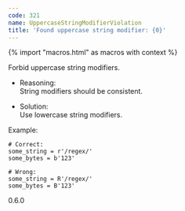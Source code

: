 ```yaml
---
code: 321
name: UppercaseStringModifierViolation
title: 'Found uppercase string modifier: {0}'
---
```


{% import "macros.html" as macros with context %}

Forbid uppercase string modifiers.

  - Reasoning:  
    String modifiers should be consistent.

  - Solution:  
    Use lowercase string modifiers.

Example:

    # Correct:
    some_string = r'/regex/'
    some_bytes = b'123'
    
    # Wrong:
    some_string = R'/regex/'
    some_bytes = B'123'

<div class="versionadded">

0.6.0

</div>